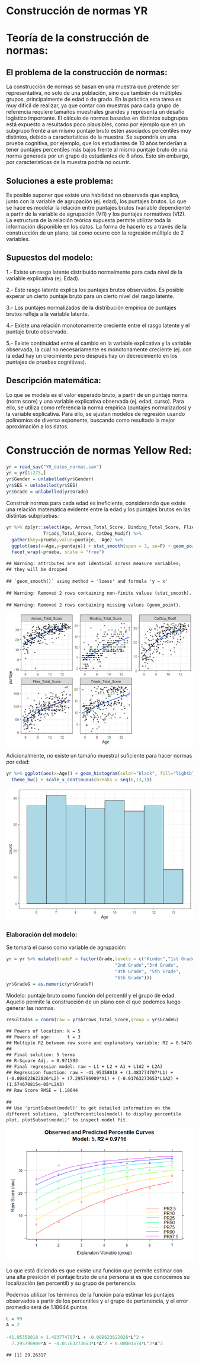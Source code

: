 Construcción de normas YR
================

# Teoría de la construcción de normas:

## El problema de la construcción de normas:

La construcción de normas se basan en una muestra que pretende ser
representativa, no solo de una población, sino que también de múltiples
grupos, principalmente de edad o de grado. En la práctica esta tarea es
muy difícil de realizar, ya que contar con muestras para cada grupo de
referencia requiere tamaños muestrales grandes y representa un desafío
logístico importante. El cálculo de normas basadas en distintos
subgrupos está expuesto a resultados poco plausibles, como por ejemplo
que en un subgrupo frente a un mismo puntaje bruto estén asociados
percentiles muy distintos, debido a características de la muestra. Se
supondría en una prueba cognitiva, por ejemplo, que los estudiantes de
10 años tenderían a tener puntajes percentiles más bajos frente al mismo
puntaje bruto de una norma generada por un grupo de estudiantes de 8
años. Esto sin embargo, por características de la muestra podría no
ocurrir.

## Soluciones a este problema:

Es posible suponer que existe una habilidad no observada que explica,
junto con la variable de agrupación (ej. edad), los puntajes brutos. Lo
que se hace es modelar la relación entre puntajes brutos (variable
dependiente) a partir de la variable de agrupación (VI1) y los puntajes
normativos (VI2). La estructura de la relación teórica supuesta permite
utilizar toda la información disponible en los datos. La forma de
hacerlo es a través de la construcción de un plano, tal como ocurre con
la regresión múltiple de 2 variables.

## Supuestos del modelo:

1.- Existe un rasgo latente distribuido normalmente para cada nivel de
la variable explicativa (ej. Edad).

2.- Este rasgo latente explica los puntajes brutos observados. Es
posible experar un cierto puntaje bruto para un cierto nivel del rasgo
latente.

3.- Los puntajes normalizados de la distribución empírica de puntajes
brutos refleja a la variable latente.

4.- Existe una relación monotonamente creciente entre el rasgo latente y
el puntaje bruto observado.

5.- Existe continuidad entre el cambio en la variable explicativa y la
variable observada, la cual no necesariamente es monotonamente creciente
(ej. con la edad hay un crecimiento pero después hay un decrecimiento en
los puntajes de pruebas cognitivas).

## Descripción matemática:

Lo que se modela es el valor esperado bruto, a partir de un puntaje
norma (norm score) y una variable explicativa observada (ej. edad,
curso). Para ello, se utiliza como referencia la norma empírica
(puntajes normalizados) y la variable explicativa. Para ello, se ajustan
modelos de regresión usando polinomios de diverso exponente, buscando
como resultado la mejor aproximación a los datos.

# Construcción de normas Yellow Red:

``` r
yr = read_sav("YR_datos_normas.sav")
yr = yr[1:275,]
yr$Gender = unlabelled(yr$Gender)
yr$SES = unlabelled(yr$SES)
yr$Grade = unlabelled(yr$Grade)
```

Construir normas para cada edad es ineficiente, considerando que existe
una relación matemática evidente entre la edad y los puntajes brutos en
las distintas subpruebas:

``` r
yr %>% dplyr::select(Age, Arrows_Total_Score, Binding_Total_Score, Flies_Total_Score,
              Triads_Total_Score, CatDog_Modif) %>% 
  gather(key=prueba,value=puntaje, -Age) %>% 
  ggplot(aes(x=Age,y=puntaje)) + stat_smooth(span = 3, se=F) + geom_point(alpha=.5,size=1) + theme_bw() +
  facet_wrap(~prueba, scale = "free")
```

    ## Warning: attributes are not identical across measure variables;
    ## they will be dropped

    ## `geom_smooth()` using method = 'loess' and formula 'y ~ x'

    ## Warning: Removed 2 rows containing non-finite values (stat_smooth).

    ## Warning: Removed 2 rows containing missing values (geom_point).

![](README_files/figure-gfm/unnamed-chunk-2-1.png)<!-- -->

Adicionalmente, no existe un tamaño muestral suficiente para hacer
normas por edad:

``` r
yr %>% ggplot(aes(x=Age)) + geom_histogram(color="black", fill="lightblue", binwidth = 1) +
  theme_bw() + scale_x_continuous(breaks = seq(6,13,1))
```

![](README_files/figure-gfm/unnamed-chunk-3-1.png)<!-- -->

### Elaboración del modelo:

Se tomará el curso como variable de agrupación:

``` r
yr = yr %>% mutate(GradeF = factor(Grade,levels = c("Kinder","1st Grade",
                                         "2nd Grade","3rd Grade",
                                         "4th Grade", "5th Grade",
                                         "6th Grade")))
yr$GradeG = as.numeric(yr$GradeF)
```

Modelo: puntaje bruto como función del percentil y el grupo de edad.
Aquello permite la construcción de un plano con el que podemos luego
generar las normas.

``` r
resultados = cnorm(raw = yr$Arrows_Total_Score,group = yr$GradeG)
```

    ## Powers of location: k = 5
    ## Powers of age:      t = 3
    ## Multiple R2 between raw score and explanatory variable: R2 = 0.5476
    ## 
    ## Final solution: 5 terms
    ## R-Square Adj. = 0.971593
    ## Final regression model: raw ~ L1 + L2 + A1 + L1A2 + L2A3
    ## Regression function: raw ~ -41.95358018 + (1.483774707*L1) + (-0.008623622026*L2) + (7.295796909*A1) + (-0.01763273653*L1A2) + (1.574670815e-05*L2A3)
    ## Raw Score RMSE = 1.18644

    ## 
    ## Use 'printSubset(model)' to get detailed information on the different solutions, 'plotPercentiles(model) to display percentile plot, plotSubset(model)' to inspect model fit.

![](README_files/figure-gfm/unnamed-chunk-5-1.png)<!-- -->

Lo que está diciendo es que existe una función que permite estimar con
una alta presición el puntaje bruto de una persona si es que conocemos
su localización (en percentil) y su grupo de pertenencia.

Podemos utilizar los términos de la función para estimar los puntajes
observados a partir de los percentiles y el grupo de pertenencia, y el
error promedio será de 1.18644 puntos.

``` r
L = 99
A = 2

-41.95358018 + 1.483774707*L + -0.008623622026*L^2 + 
  7.295796909*A + -0.01763273653*L*A^2 + 0.00001574*L^2*A^3
```

    ## [1] 29.26317
